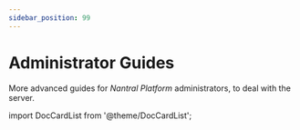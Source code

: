 ```yaml
---
sidebar_position: 99
---
```


# Administrator Guides

More advanced guides for *Nantral Platform* administrators, to deal with
the server.

import DocCardList from '@theme/DocCardList';

<DocCardList />
